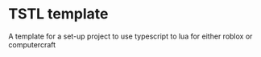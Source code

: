 # TSTL template
 A template for a set-up project to use typescript to lua for either roblox or computercraft
